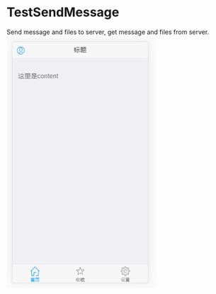 # TestSendMessage
Send message and files to server, get message and files from server.
![Image text](https://raw.githubusercontent.com/hongmaju/light7Local/master/img/productShow/20170518152848.png)
